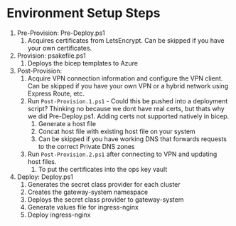 # Environment Setup Steps

1. Pre-Provision: Pre-Deploy.ps1
   1. Acquires certificates from LetsEncrypt.  Can be skipped if you have your own certificates.
2. Provision: psakefile.ps1
   1. Deploys the bicep templates to Azure
3. Post-Provision:
   1. Acquire VPN connection information and configure the VPN client.  Can be skipped if you have your own VPN or a hybrid network using Express Route, etc.
   2. Run `Post-Provision.1.ps1` - Could this be pushed into a deployment script?  Thinking no because we dont have real certs, but thats why we did Pre-Deploy.ps1.  Adding certs not supported natively in bicep.
      1. Generate a host file
      2. Concat host file with existing host file on your system
      3. Can be skipped if you have working DNS that forwards requests to the correct Private DNS zones
   3. Run `Post-Provision.2.ps1` after connecting to VPN and updating host files.
      1. To put the certificates into the ops key vault
4. Deploy: Deploy.ps1
   1. Generates the secret class provider for each cluster
   2. Creates the gateway-system namespace
   3. Deploys the secret class provider to gateway-system
   4. Generate values file for ingress-nginx
   5. Deploy ingress-nginx